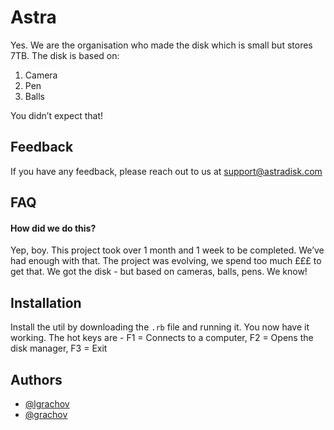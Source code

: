 
# Astra

Yes. We are the organisation who made the disk which is small but stores 7TB. The disk is based on:
1. Camera
2. Pen
3. Balls

You didn’t expect that!

## Feedback

If you have any feedback, please reach out to us at support@astradisk.com


## FAQ

#### How did we do this?

Yep, boy. This project took over 1 month and 1 week to be completed. We’ve had enough with that. The project was evolving, we spend too much £££ to get that. We got the disk - but based on cameras, balls, pens. We know!
## Installation

Install the util by downloading the `.rb` file and running it. You now have it working. The hot keys are - F1 = Connects to a computer, F2 = Opens the disk manager, F3 = Exit
## Authors

- [@lgrachov](https://www.github.com/lgrachov)
- [@grachov](https://www.github.com/grachov)
